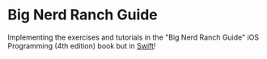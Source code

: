 # Big Nerd Ranch Guide

Implementing the exercises and tutorials in the "Big Nerd Ranch Guide" iOS
Programming (4th edition) book but in
[Swift](https://developer.apple.com/swift/)!
